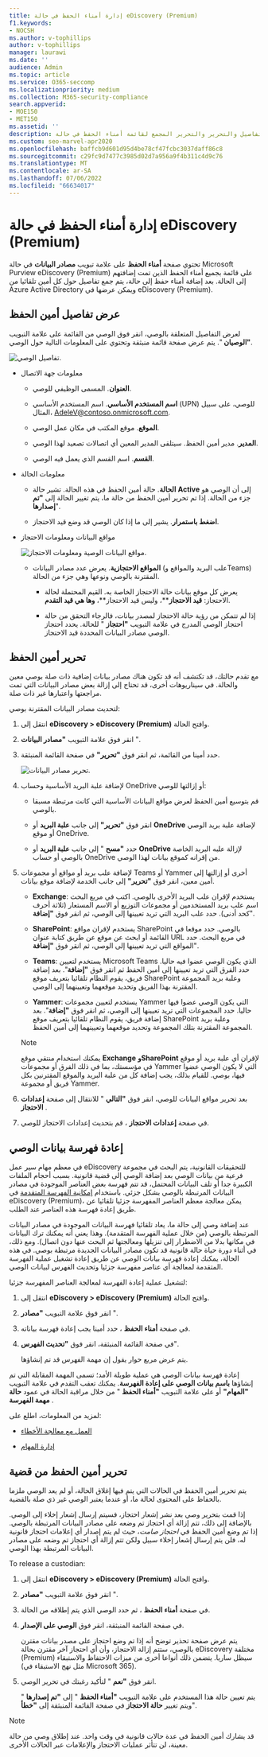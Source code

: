 ```yaml
---
title: إدارة أمناء الحفظ في حالة eDiscovery (Premium)
f1.keywords:
- NOCSH
ms.author: v-tophillips
author: v-tophillips
manager: laurawi
ms.date: ''
audience: Admin
ms.topic: article
ms.service: O365-seccomp
ms.localizationpriority: medium
ms.collection: M365-security-compliance
search.appverid:
- MOE150
- MET150
ms.assetid: ''
description: تعرف على كيفية عرض التفاصيل والتحرير والتحرير المجمع لقائمة أمناء الحفظ في حالة eDiscovery (Premium).
ms.custom: seo-marvel-apr2020
ms.openlocfilehash: baffcb9d601d95d4be78cf47fcbc3037daff86c8
ms.sourcegitcommit: c29fc9d7477c3985d02d7a956a9f4b311c4d9c76
ms.translationtype: MT
ms.contentlocale: ar-SA
ms.lasthandoff: 07/06/2022
ms.locfileid: "66634017"
---
```

# <a name="manage-custodians-in-an-ediscovery-premium-case"></a>إدارة أمناء الحفظ في حالة eDiscovery (Premium)

تحتوي صفحة **أمناء الحفظ** على علامة تبويب **مصادر البيانات** في حالة Microsoft Purview eDiscovery (Premium) على قائمة بجميع أمناء الحفظ الذين تمت إضافتهم إلى الحالة. بعد إضافة أمناء حفظ إلى حالة، يتم جمع تفاصيل حول كل أمين تلقائيا من Azure Active Directory ويمكن عرضها في eDiscovery (Premium).

## <a name="view-custodian-details"></a>عرض تفاصيل أمين الحفظ

لعرض التفاصيل المتعلقة بالوصي، انقر فوق الوصي من القائمة على علامة التبويب **"الوصيان** ". يتم عرض صفحة قائمة منبثقة وتحتوي على المعلومات التالية حول الوصي.

![تفاصيل الوصي.](../media/CustodianDetails.PNG)

- معلومات جهة الاتصال

  - **العنوان**. المسمى الوظيفي للوصي.
  
  - **اسم المستخدم الأساسي**. اسم المستخدم الأساسي (UPN) للوصي، على سبيل المثال، AdeleV@contoso.onmicrosoft.com.
  
  - **الموقع**. موقع المكتب في مكان عمل الوصي.
  
  - **المدير**. مدير أمين الحفظ. سيتلقى المدير المعين أي اتصالات تصعيد لهذا الوصي.
  
  - **القسم**. اسم القسم الذي يعمل فيه الوصي.

- معلومات الحالة

  - **الحالة**. حالة أمين الحفظ في هذه الحالة. تشير حالة **Active** إلى أن الوصي هو جزء من الحالة. إذا تم تحرير أمين الحفظ من حالة ما، يتم تغيير الحالة إلى **"تم إصدارها**".
  
  - **اضغط باستمرار**. يشير إلى ما إذا كان الوصي قد وضع قيد الاحتجاز.

- مواقع البيانات ومعلومات الاحتجاز

  ![مواقع البيانات الوصية ومعلومات الاحتجاز.](../media/CustodianHoldDetails.PNG)

  - **المواقع الاحتجازية**. يعرض عدد مصادر البيانات (علب البريد والمواقع وTeams) المقترنة بالوصي ونوعها وهي جزء من الحالة.

    - يعرض كل موقع بيانات حالة الاحتجاز الخاصة به. القيم المحتملة لحالة الاحتجاز: **قيد الاحتجاز****، وليس قيد الاحتجاز**، **وها هي قيد التقدم**.

    - إذا لم تتمكن من رؤية حالة الاحتجاز لمصدر بيانات، فالرجاء التحقق من حالة احتجاز الوصي المدرج في علامة التبويب **"احتجاز** " للحالة. يحدد احتجاز الوصي مصادر البيانات المحددة قيد الاحتجاز.

## <a name="edit-a-custodian"></a>تحرير أمين الحفظ

مع تقدم حالتك، قد تكتشف أنه قد تكون هناك مصادر بيانات إضافية ذات صلة بوصي معين والحالة. في سيناريوهات أخرى، قد تحتاج إلى إزالة بعض مصادر البيانات التي تمت مراجعتها واعتبارها غير ذات صلة.

لتحديث مصادر البيانات المقترنة بوصي:

1. انتقل إلى  **eDiscovery > eDiscovery (Premium)** وافتح الحالة.
  
2. انقر فوق علامة التبويب **"مصادر البيانات** ".
  
3. حدد أمينا من القائمة، ثم انقر فوق **"تحرير"** في صفحة القائمة المنبثقة.

    ![تحرير مصادر البيانات.](../media/EditCustodianDataSource.PNG)
  
4. لإضافة علبة البريد الأساسية وحساب OneDrive أو إزالتها للوصي:

    - قم بتوسيع أمين الحفظ لعرض مواقع البيانات الأساسية التي كانت مرتبطة مسبقا بالوصي.

    - انقر فوق **"تحرير"** إلى جانب **علبة البريد** أو **OneDrive** لإضافة علبة بريد الوصي أو موقع OneDrive.

    - حدد **"مسح** " إلى جانب **علبة البريد** أو **OneDrive** لإزالة علبه البريد الخاصة بالوصي أو حساب OneDrive من إقرانه كموقع بيانات لهذا الوصي.

5. لإضافة علب بريد أو مواقع أو مجموعات Teams أو Yammer أخرى أو إزالتها إلى أمين معين، انقر فوق **"تحرير"** إلى جانب الخدمة لإضافة موقع بيانات.

   - **Exchange**: يستخدم لإقران علب البريد الأخرى بالوصي. اكتب في مربع البحث اسم علب بريد المستخدمين أو مجموعات التوزيع أو الاسم المستعار (ثلاثة أحرف كحد أدنى). حدد علب البريد التي تريد تعيينها إلى الوصي، ثم انقر فوق **"إضافة**".

   - **SharePoint**: يستخدم لإقران مواقع SharePoint بالوصي. حدد موقعا في القائمة أو ابحث عن موقع عن طريق كتابة عنوان URL في مربع البحث. حدد المواقع التي تريد تعيينها إلى الوصي، ثم انقر فوق **"إضافة**".

   - **Teams**: يستخدم لتعيين Microsoft Teams الذي يكون الوصي عضوا فيه حاليا. حدد الفرق التي تريد تعيينها إلى أمين الحفظ ثم انقر فوق **"إضافة**". بعد إضافة فريق، يقوم النظام تلقائيا بتعريف موقع SharePoint وعلبة بريد المجموعة المقترنة بهذا الفريق وتحديد موقعهما وتعيينهما إلى الوصي.

   - **Yammer**: يستخدم لتعيين مجموعات Yammer التي يكون الوصي عضوا فيها حاليا. حدد المجموعات التي تريد تعيينها إلى الوصي، ثم انقر فوق **"إضافة**". بعد إضافة فريق، يقوم النظام تلقائيا بتعريف موقع SharePoint وعلبة بريد المجموعة المقترنة بتلك المجموعة وتحديد موقعهما وتعيينهما إلى أمين الحفظ.

   > [!NOTE]
   > يمكنك استخدام منتقي موقع **Exchange** **وSharePoint** لإقران أي علبة بريد أو موقع في مؤسستك، بما في ذلك الفرق أو مجموعات Yammer التي لا يكون الوصي عضوا فيها، بوصي. للقيام بذلك، يجب إضافة كل من علبة البريد والموقع المقترنين بكل فريق أو مجموعة Yammer.

6. بعد تحرير مواقع البيانات للوصي، انقر فوق **"التالي** " للانتقال إلى صفحة **إعدادات الاحتجاز** .  

7. في صفحة **إعدادات الاحتجاز** ، قم بتحديث إعدادات الاحتجاز للوصي.

## <a name="reindex-custodian-data"></a>إعادة فهرسة بيانات الوصي

في معظم مهام سير عمل eDiscovery للتحقيقات القانونية، يتم البحث في مجموعة فرعية من بيانات الوصي بعد إضافة الوصي إلى قضية قانونية. بسبب أحجام الملفات الكبيرة جدا أو تلف البيانات المحتمل، قد تتم فهرسة بعض العناصر الموجودة في مصادر البيانات المرتبطة بالوصي بشكل جزئي. باستخدام [إمكانية الفهرسة المتقدمة](indexing-custodian-data.md) في eDiscovery (Premium)، يمكن معالجة معظم العناصر المفهرسة جزئيا تلقائيا عن طريق إعادة فهرسة هذه العناصر عند الطلب.

عند إضافة وصي إلى حالة ما، يعاد تلقائيا فهرسة البيانات الموجودة في مصادر البيانات المرتبطة بالوصي (من خلال عملية الفهرسة المتقدمة). وهذا يعني أنه يمكنك ترك البيانات في مكانها بدلا من الاضطرار إلى تنزيلها ومعالجتها ثم البحث عنها دون اتصال). ومع ذلك، في أثناء دورة حياة حالة قانونية قد تكون مصادر البيانات الجديدة مرتبطة بوصي. في هذه الحالة، يمكنك إعادة فهرسة بيانات الوصي عن طريق إعادة تشغيل عملية الفهرسة المتقدمة لمعالجة أي عناصر مفهرسة جزئيا وتحديث الفهرس لبيانات الوصي.

لتشغيل عملية إعادة الفهرسة لمعالجة العناصر المفهرسة جزئيا:

1. انتقل إلى  **eDiscovery > eDiscovery (Premium)** وافتح الحالة.

2. انقر فوق علامة التبويب **"مصادر** ".

3. في صفحة **أمناء الحفظ** ، حدد أمينا يجب إعادة فهرسة بياناته.

4. في صفحة القائمة المنبثقة، انقر فوق **"تحديث الفهرس**".

   يتم عرض مربع حوار يقول إن مهمة الفهرس قد تم إنشاؤها.

إعادة فهرسة بيانات الوصي هي عملية طويلة الأمد؛ تسمى المهمة المقابلة التي تم إنشاؤها **باسم بيانات الوصي على إعادة الفهرسة**. يمكنك تعقب التقدم في علامة التبويب **"المهام"** أو على علامة التبويب **"أمناء الحفظ** " من خلال مراقبة الحالة في عمود **حالة مهمة الفهرسة** .

لمزيد من المعلومات، اطلع على:

- [العمل مع معالجة الأخطاء](processing-data-for-case.md)

- [إدارة المهام](managing-jobs-ediscovery20.md)

## <a name="release-a-custodian-from-a-case"></a>تحرير أمين الحفظ من قضية

يتم تحرير أمين الحفظ في الحالات التي يتم فيها إغلاق الحالة، أو لم يعد الوصي ملزما بالحفاظ على المحتوى لحالة ما، أو عندما يعتبر الوصي غير ذي صلة بالقضية. 

إذا قمت بتحرير وصي بعد نشر إشعار احتجاز، فسيتم إرسال إشعار إخلاء إلى الوصي. بالإضافة إلى ذلك، تتم إزالة أي احتجاز تم وضعه على مصادر البيانات المرتبطة بالوصي. إذا تم وضع أمين الحفظ في *احتجاز صامت*، حيث لم يتم إصدار أي إعلامات احتجاز قانونية له، فلن يتم إرسال إشعار إخلاء سبيل ولكن تتم إزالة أي احتجاز تم وضعه على مصادر البيانات المرتبطة بهذا الوصي.

To release a custodian:

1. انتقل إلى  **eDiscovery > eDiscovery (Premium)** وافتح الحالة.

2. انقر فوق علامة التبويب **"مصادر** ".

3. في صفحة **أمناء الحفظ** ، ثم حدد الوصي الذي يتم إطلاقه من الحالة.

4. في صفحة القائمة المنبثقة، انقر فوق **الوصي على الإصدار**.

   يتم عرض صفحة تحذير توضح أنه إذا تم وضع احتجاز على مصدر بيانات مقترن بالوصي، ستتم إزالة الاحتجاز، وأن أي احتجاز آخر مقترن بحالة eDiscovery مختلفة (Premium) سيظل ساريا. يتضمن ذلك أنواعا أخرى من ميزات الاحتفاظ والاستبقاء (مثل نهج الاستبقاء في Microsoft 365).

5. انقر فوق **"نعم** " لتأكيد رغبتك في تحرير الوصي. 

    يتم تعيين حالة هذا المستخدم على علامة التبويب **"أمناء الحفظ** " إلى **"تم إصدارها** " ويتم تغيير **حالة الاحتجاز** في صفحة القائمة المنبثقة إلى **"خطأ**".

> [!NOTE]
> قد يشارك أمين الحفظ في عدة حالات قانونية في وقت واحد. عند إطلاق وصي من حالة معينة، لن تتأثر عمليات الاحتجاز والإعلامات عبر الحالات الأخرى.
